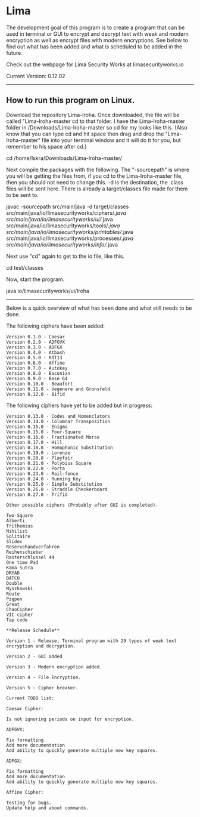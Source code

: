 # Lima

The development goal of this program is to create a program that can be used in terminal or GUI to encrypt and decrypt text with weak and modern encryption as well as encrypt files with modern encryptions. See below to find out what has been added and what is scheduled to be added in the future.

Check out the webpage for Lima Security Works at limasecurityworks.io

Current Version: 0.12.02

--------------------------------------
How to run this program on Linux.
--------------------------------------

Download the repository Lima-Iroha. Once downloaded, the file will be called "Lima-Iroha-master cd to that folder. I have the Lima-Iroha-master folder in /Downloads/Lima-Iroha-master so cd for my looks like this. (Also know that you can type cd and hit space then drag and drop the "Lima-Iroha-master" file into your terminal window and it will do it for you, but remember to his space after cd.)

cd /home/Iskra/Downloads/Lima-Iroha-master/

Next compile the packages with the following. The "-sourcepath" is where you will be getting the files from, if you cd to the Lima-Iroha-master file, then you should not need to change this. -d is the destination, the .class files will be sent here. There is already a target/classes file made for them to be sent to.

javac -sourcepath src/main/java -d target/classes src/main/java/io/limasecurityworks/ciphers/*.java src/main/java/io/limasecurityworks/ui/*.java src/main/java/io/limasecurityworks/tools/*.java src/main/java/io/limasecurityworks/printables/*.java src/main/java/io/limasecurityworks/processes/*.java src/main/java/io/limasecurityworks/info/*.java

Next use "cd" again to get to the io file, like this.

cd test/classes

Now, start the program.

java io/limasecurityworks/ui/Iroha

-------------------------------------

Below is a quick overview of what has been done and what still needs to be done.

The following ciphers have been added:

    Version 0.1.0 - Caesar
    Version 0.2.0 - ADFGVX
    Version 0.3.0 - ADFGX
    Version 0.4.0 - Atbash
    Version 0.5.0 - ROT13
    Version 0.6.0 - Affine
    Version 0.7.0 - Autokey
    Version 0.8.0 - Baconian
    Version 0.9.0 - Base 64
    Version 0.10.0 - Beaufort
    Version 0.11.0 - Vegenere and Gronsfeld
    Version 0.12.0 - Bifid

The following ciphers have yet to be added but in progress:

    Version 0.13.0 - Codes and Nomenclators
    Version 0.14.0 - Columnar Transposition
    Version 0.15.0 - Enigma
    Version 0.15.0 - Four-Square
    Version 0.16.0 - Fractionated Morse
    Version 0.17.0 - Hill
    Version 0.18.0 - Homophonic Substitution
    Version 0.19.0 - Lorenze
    Version 0.20.0 - Playfair
    Version 0.21.0 - Polybius Square
    Version 0.22.0 - Porta
    Version 0.23.0 - Rail-fence
    Version 0.24.0 - Running Key
    Version 0.25.0 - Simple Substitution
    Version 0.26.0 - Straddle Checkerboard
    Version 0.27.0 - Trifid

    Other possible ciphers (Probably after GUI is completed).

    Two-Square
    Alberti
    Trithemius
    Nihilist
    Solitaire
    Slidex
    Reservehandverfahren
    Reihenschieber
    Rasterschlussel 44
    One time Pad
    Kama Sutra
    DRYAD
    BATCO
    Double
    Myszkowski
    Route
    Pigpen
    Great
    ChaoCipher
    VIC cipher
    Tap code

    **Release Schedule**

    Version 1 - Release, Terminal program with 29 types of weak text encryption and decryption.

    Version 2 - GUI added

    Version 3 - Modern encryption added.

    Version 4 - File Encryption.

    Version 5 - Cipher breaker.

    Current TODO list:

    Caesar Cipher:

    Is not ignoring periods on input for encryption.

    ADFGVX:

    Fix formatting
    Add more documentation
    Add ability to quickly generate multiple new key squares.

    ADFGX:

    Fix formatting
    Add more documentation
    Add ability to quickly generate multiple new key squares.

    Affine Cipher:

    Testing for bugs.
    Update help and about commands.
